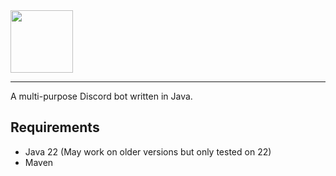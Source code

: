 <img src="https://git.frzn.dev/fwoppydwisk/doki/raw/branch/master/repo-assets/logo-alt.svg" alt="" height="100" align="center"/>
<hr>
A multi-purpose Discord bot written in Java.

## Requirements
- Java 22 (May work on older versions but only tested on 22)
- Maven
